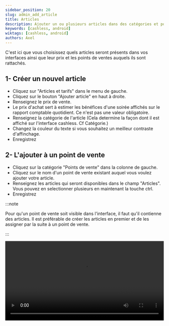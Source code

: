 ```yaml
---
sidebar_position: 20
slug: admin_add_article
title: Articles
description: Ajouter un ou plusieurs articles dans des catégories et point de vente et leur assigner un prix.
keywords: [cashless, android]
wiktags: [cashless, android]
authors: Axel
---
```


C'est ici que vous choisissez quels articles seront présents dans vos interfaces ainsi que leur prix et les points de
ventes auquels ils sont rattachés.

## 1- Créer un nouvel article

- Cliquez sur "Articles et tarifs" dans le menu de gauche.
- Cliquez sur le bouton "Ajouter article" en haut à droite.
- Renseignez le prix de vente.
- Le prix d'achat sert à estimer les bénéfices d'une soirée affichés sur le rapport comptable quotidient. Ce n'est pas
  une valeur obligatoire.
- Renseignez la catégorie de l'article (Cela determine la façon dont il est affiché sur l'interface cashless. Cf
  Catégorie.)
- Changez la couleur du texte si vous souhaitez un meilleur contraste d'affinchage.
- Enregistrez

## 2- L'ajouter à un point de vente


- Cliquez sur la catégorie "Points de vente" dans la colonne de gauche.
- Cliquez sur le nom d'un point de vente existant auquel vous voulez ajouter votre article.
- Renseignez les articles qui seront disponibles dans le champ "Articles". Vous pouvez en selectionner plusieurs en maintenant la touche ctrl.
- Enregistrez

:::note

Pour qu'un point de vente soit visible dans l'interface, il faut qu'il contienne des articles. Il est préférable de créer
les articles en premier et de les assigner par la suite à un point de vente.

:::

<video width="100%" controls src="/img/addarticles.mp4"></video>

